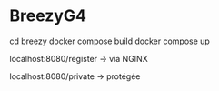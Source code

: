 # BreezyG4

cd breezy
docker compose build
docker compose up

localhost:8080/register → via NGINX

localhost:8080/private → protégée

